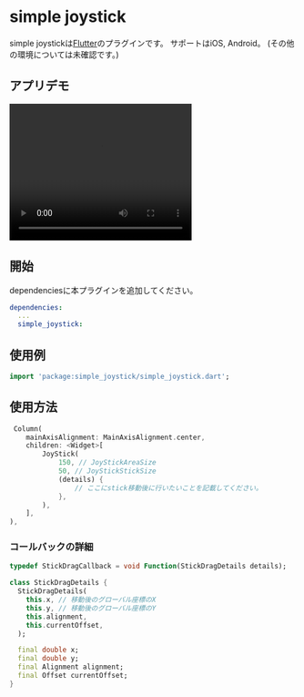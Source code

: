 # simple joystick

simple joystickは[Flutter](https://flutter.io)のプラグインです。
サポートはiOS, Android。
(その他の環境については未確認です。)

## アプリデモ
<video width="320" height="240" controls>
  <source src="./app_demo.mp4" type="video/mp4">
</video>

## 開始

dependenciesに本プラグインを追加してください。

```yml
dependencies:
  ...
  simple_joystick:
```

## 使用例

```dart
import 'package:simple_joystick/simple_joystick.dart';
```

## 使用方法
```dart
 Column(
    mainAxisAlignment: MainAxisAlignment.center,
    children: <Widget>[
        JoyStick(
            150, // JoyStickAreaSize
            50, // JoyStickStickSize
            (details) {
                // ここにstick移動後に行いたいことを記載してください。
            },
        ),
    ],
),
```
### コールバックの詳細
```dart
typedef StickDragCallback = void Function(StickDragDetails details);

class StickDragDetails {
  StickDragDetails(
    this.x, // 移動後のグローバル座標のX
    this.y, // 移動後のグローバル座標のY
    this.alignment,
    this.currentOffset, 
  );

  final double x;
  final double y;
  final Alignment alignment;
  final Offset currentOffset;
}
```
